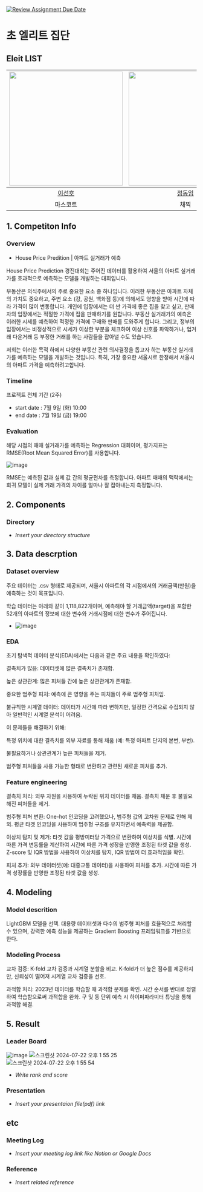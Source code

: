 [![Review Assignment Due Date](https://classroom.github.com/assets/deadline-readme-button-22041afd0340ce965d47ae6ef1cefeee28c7c493a6346c4f15d667ab976d596c.svg)](https://classroom.github.com/a/D1pZhJxu)
# 초 엘리트 집단

## Eleit LIST



| <img src="https://github.com/UpstageAILab3/upstage-ml-regression-ml12/assets/60285169/696a725d-f2da-44e3-9145-ad14764c373d" width="300" height="300">| <img src="https://github.com/UpstageAILab3/upstage-ml-regression-ml12/assets/60285169/e82c70ed-7aaf-43cc-ad03-5e429820e20c" width="300" height="300"> | <img src="https://github.com/UpstageAILab3/upstage-ml-regression-ml12/assets/60285169/65a02ae5-ab11-4295-8f69-f5ddb482718f" width="300" height="300">| <img src="https://github.com/UpstageAILab3/upstage-ml-regression-ml12/assets/60285169/196b8d22-49b0-4432-bf75-c18cc0942159" img="300" height="300">|
| :--------------------------------------------------------------: | :--------------------------------------------------------------: | :--------------------------------------------------------------: | :--------------------------------------------------------------: |
|            [이선호](https://github.com/UpstageAILab)             |            [정동임](https://github.com/UpstageAILab)             |            [허동재](https://github.com/UpstageAILab)             |            [김시연](https://github.com/UpstageAILab)             |
|                            마스코트                             |                      채찍                             |                            리더보드 중독자                           |                            당근                           |  

## 1. Competiton Info

### Overview

- House Price Predition | 아파트 실거래가 예측

House Price Prediction 경진대회는 주어진 데이터를 활용하여 서울의 아파트 실거래가를 효과적으로 예측하는 모델을 개발하는 대회입니다. 

부동산은 의식주에서의 주로 중요한 요소 중 하나입니다. 이러한 부동산은 아파트 자체의 가치도 중요하고, 주변 요소 (강, 공원, 백화점 등)에 의해서도 영향을 받아 시간에 따라 가격이 많이 변동합니다. 개인에 입장에서는 더 싼 가격에 좋은 집을 찾고 싶고, 판매자의 입장에서는 적절한 가격에 집을 판매하기를 원합니다. 부동산 실거래가의 예측은 이러한 시세를 예측하여 적정한 가격에 구매와 판매를 도와주게 합니다. 그리고, 정부의 입장에서는 비정상적으로 시세가 이상한 부분을 체크하여 이상 신호를 파악하거나, 업거래 다운거래 등 부정한 거래를 하는 사람들을 잡아낼 수도 있습니다. 

저희는 이러한 목적 하에서 다양한 부동산 관련 의사결정을 돕고자 하는 부동산 실거래가를 예측하는 모델을 개발하는 것입니다. 특히, 가장 중요한 서울시로 한정해서 서울시의 아파트 가격을 예측하려고합니다.

### Timeline

프로젝트 전체 기간 (2주)
- start date : 7월 9일 (화) 10:00
- end date : 7월 19일 (금) 19:00

### Evaluation

해당 시점의 매매 실거래가를 예측하는 Regression 대회이며, 평가지표는 RMSE(Root Mean Squared Error)를 사용합니다.

![image](https://github.com/user-attachments/assets/a1e5f1bc-28b7-4aa9-807d-a31ceada06d1)

RMSE는 예측된 값과 실제 값 간의 평균편차를 측정합니다. 아파트 매매의 맥락에서는 회귀 모델이 실제 거래 가격의 차이를 얼마나 잘 잡아내는지 측정합니다. 

## 2. Components

### Directory

- _Insert your directory structure_

## 3. Data descrption

### Dataset overview

주요 데이터는 .csv 형태로 제공되며, 서울시 아파트의 각 시점에서의 거래금액(만원)을 예측하는 것이 목표입니다.

학습 데이터는 아래와 같이 1,118,822개이며, 예측해야 할 거래금액(target)을 포함한 52개의 아파트의 정보에 대한 변수와 거래시점에 대한 변수가 주어집니다.

- ![image](https://github.com/user-attachments/assets/4620b855-30ee-4a2f-98fb-863db801518d)


### EDA

초기 탐색적 데이터 분석(EDA)에서는 다음과 같은 주요 내용을 확인하였다:

결측치가 많음: 데이터셋에 많은 결측치가 존재함.

높은 상관관계: 많은 피처들 간에 높은 상관관계가 존재함.

중요한 범주형 피처: 예측에 큰 영향을 주는 피처들이 주로 범주형 피처임.

불규칙한 시계열 데이터: 데이터가 시간에 따라 변하지만, 일정한 간격으로 수집되지 않아 일반적인 시계열 분석이 어려움.


이 문제들을 해결하기 위해:

특정 위치에 대한 결측치를 외부 자료를 통해 채움 (예: 특정 아파트 단지의 본번, 부번).

불필요하거나 상관관계가 높은 피처들을 제거.

범주형 피처들을 사용 가능한 형태로 변환하고 관련된 새로운 피처를 추가.

### Feature engineering

결측치 처리:
외부 자원을 사용하여 누락된 위치 데이터를 채움.
결측치 채운 후 불필요해진 피처들을 제거.

범주형 피처 변환:
One-hot 인코딩을 고려했으나, 범주형 값의 고차원 문제로 인해 제외.
평균 타겟 인코딩을 사용하여 범주형 구조를 유지하면서 예측력을 제공함.

이상치 탐지 및 제거:
타겟 값을 평방미터당 가격으로 변환하여 이상치를 식별.
시간에 따른 가격 변동률을 계산하여 시간에 따른 가격 성장을 반영한 조정된 타겟 값을 생성.
Z-score 및 IQR 방법을 사용하여 이상치를 탐지, IQR 방법이 더 효과적임을 확인.

피처 추가:
외부 데이터셋(예: 대중교통 데이터)을 사용하여 피처를 추가.
시간에 따른 가격 성장률을 반영한 조정된 타겟 값을 생성.

## 4. Modeling

### Model descrition

LightGBM 모델을 선택. 대용량 데이터셋과 다수의 범주형 피처를 효율적으로 처리할 수 있으며, 강력한 예측 성능을 제공하는 Gradient Boosting 프레임워크를 기반으로 한다.

### Modeling Process

교차 검증:
K-fold 교차 검증과 시계열 분할을 비교.
K-fold가 더 높은 점수를 제공하지만, 신뢰성이 떨어져 시계열 교차 검증을 선호.

과적합 처리:
2023년 데이터를 학습할 때 과적합 문제를 확인.
시간 순서를 반대로 정렬하여 학습함으로써 과적합을 완화.
구 및 동 단위 예측 시 하이퍼파라미터 튜닝을 통해 과적합 해결.

## 5. Result

### Leader Board

![image](https://github.com/user-attachments/assets/b4e77cd3-983c-40af-b4c4-316b22679c02)
![스크린샷 2024-07-22 오후 1 55 25](https://github.com/user-attachments/assets/2695689c-8a2c-4d01-885a-e24e77f2db17)
![스크린샷 2024-07-22 오후 1 55 54](https://github.com/user-attachments/assets/d470a01f-b084-4eeb-9002-46fc5605b645)

- _Write rank and score_

### Presentation

- _Insert your presentaion file(pdf) link_

## etc

### Meeting Log

- _Insert your meeting log link like Notion or Google Docs_

### Reference

- _Insert related reference_
